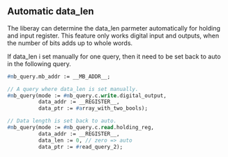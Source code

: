 Automatic data_len
------------------

The liberay can determine the data_len parmeter automatically for holding and input register. This feature only works digital input and outputs, when the number of bits adds up to whole words.

If data_len i set manually for one query, then it need to be set back to auto in the following query.

```pascal
#mb_query.mb_addr := __MB_ADDR__;

// A query where data_len is set manually.
#mb_query(mode := #mb_query.c.write.digital_output,
          data_addr := __REGISTER__,          
          data_ptr := #array_with_two_bools); 

// Data length is set back to auto.
#mb_query(mode := #mb_query.c.read.holding_reg,
          data_addr := __REGISTER__,      
          data_len := 0, // zero => auto
          data_ptr := #read_query_2); 
```
